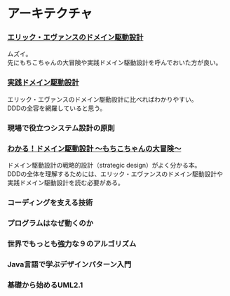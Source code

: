 # アーキテクチャ

### [エリック・エヴァンスのドメイン駆動設計](https://www.amazon.co.jp/dp/4798121967/ref=cm_sw_r_tw_dp_U_x_BjqFCb2YTKH76 )
ムズイ。  
先にもちこちゃんの大冒険や実践ドメイン駆動設計を呼んでおいた方が良い。

### [実践ドメイン駆動設計](https://www.amazon.co.jp/dp/479813161X/ref=cm_sw_r_tw_dp_U_x_2iqFCb6CJZZTY )
エリック・エヴァンスのドメイン駆動設計に比べればわかりやすい。  
DDDの全容を網羅していると思う。

### 現場で役立つシステム設計の原則

### [わかる！ドメイン駆動設計 ～もちこちゃんの大冒険～](https://booth.pm/ja/items/392260)
ドメイン駆動設計の戦略的設計（strategic design）がよく分かる本。   
DDDの全体を理解するためには、エリック・エヴァンスのドメイン駆動設計や実践ドメイン駆動設計を読む必要がある。  

### コーディングを支える技術

### プログラムはなぜ動くのか

### 世界でもっとも強力な９のアルゴリズム

### Java言語で学ぶデザインパターン入門

### 基礎から始めるUML2.1